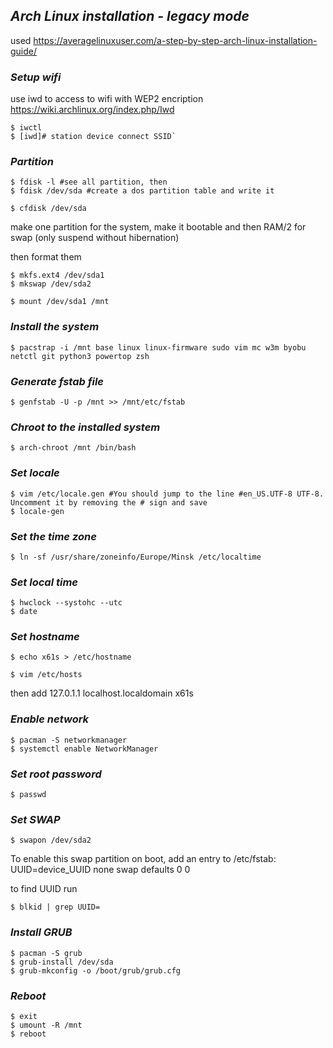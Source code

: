## *Arch Linux installation - legacy mode*
used https://averagelinuxuser.com/a-step-by-step-arch-linux-installation-guide/

### *Setup wifi*

use iwd to access to wifi with WEP2 encription
https://wiki.archlinux.org/index.php/Iwd

```shell
$ iwctl
$ [iwd]# station device connect SSID`
```

### *Partition*

```shell
$ fdisk -l #see all partition, then
$ fdisk /dev/sda #create a dos partition table and write it

$ cfdisk /dev/sda
```

make one partition for the system, make it bootable and then RAM/2 for swap (only suspend without hibernation)

then format them

```shell
$ mkfs.ext4 /dev/sda1
$ mkswap /dev/sda2

$ mount /dev/sda1 /mnt
```

### *Install the system*

```shell
$ pacstrap -i /mnt base linux linux-firmware sudo vim mc w3m byobu netctl git python3 powertop zsh
```

### *Generate fstab file*

```shell
$ genfstab -U -p /mnt >> /mnt/etc/fstab
```

### *Chroot to the installed system*

```shell
$ arch-chroot /mnt /bin/bash
```

### *Set locale*

```shell
$ vim /etc/locale.gen #You should jump to the line #en_US.UTF-8 UTF-8. Uncomment it by removing the # sign and save
$ locale-gen
```

### *Set the time zone*

```shell
$ ln -sf /usr/share/zoneinfo/Europe/Minsk /etc/localtime
```

### *Set local time*

```shell
$ hwclock --systohc --utc
$ date
```

### *Set hostname*

```shell
$ echo x61s > /etc/hostname

$ vim /etc/hosts
```
then add
127.0.1.1 localhost.localdomain x61s

### *Enable network*

```shell
$ pacman -S networkmanager
$ systemctl enable NetworkManager
```

### *Set root password*

```shell
$ passwd
```

### *Set SWAP*

```shell
$ swapon /dev/sda2
```

To enable this swap partition on boot, add an entry to /etc/fstab:
UUID=device_UUID none swap defaults 0 0

to find UUID run
```shell
$ blkid | grep UUID=
```

### *Install GRUB*

```shell
$ pacman -S grub
$ grub-install /dev/sda
$ grub-mkconfig -o /boot/grub/grub.cfg
```

### *Reboot*

```shell
$ exit
$ umount -R /mnt
$ reboot
```
